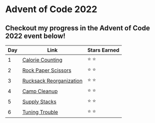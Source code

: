 # Advent of Code 2022

## Checkout my progress in the Advent of Code 2022 event below!

|Day| Link | Stars Earned | 
|--|--|--|
| 1 | [Calorie Counting](https://github.com/noemixfer/AdventOfCode2022/blob/master/src/main/kotlin/day1.kt) | :star: :star: |
| 2| [Rock Paper Scissors](https://github.com/noemixfer/AdventOfCode2022/blob/master/src/main/kotlin/day2.kt) | :star: :star: |
| 3| [Rucksack Reorganization](https://github.com/noemixfer/AdventOfCode2022/blob/master/src/main/kotlin/day3.kt) | :star: :star: |
| 4| [Camp Cleanup](https://github.com/noemixfer/AdventOfCode2022/blob/master/src/main/kotlin/day4.kt) | :star: :star: |
| 5| [Supply Stacks](https://github.com/noemixfer/AdventOfCode2022/blob/master/src/main/kotlin/day5.kt) | :star: :star: |
| 6| [Tuning Trouble](https://github.com/noemixfer/AdventOfCode2022/blob/master/src/main/kotlin/day6.kt) | :star: :star: |
